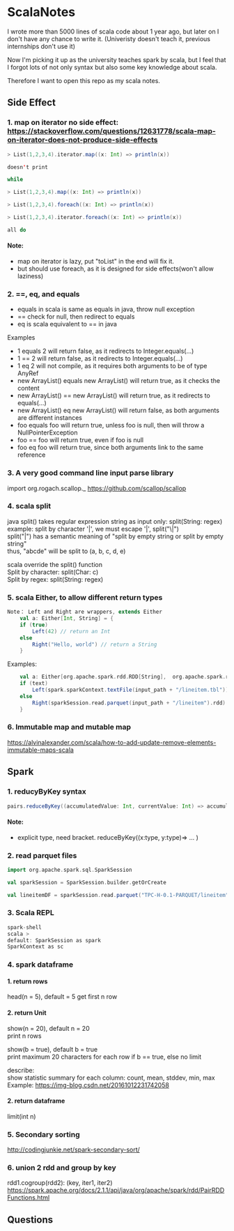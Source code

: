 ScalaNotes
====================
I wrote more than 5000 lines of scala code about 1 year ago, but later on I don't have any chance to write it. (Univeristy doesn't teach it, previous internships don't use it)

Now I'm picking it up as the university teaches spark by scala, but I feel that I forgot lots of not only syntax but also some key knowledge about scala.

Therefore I want to open this repo as my scala notes.



Side Effect
---------------------

### 1. map on iterator no side effect: https://stackoverflow.com/questions/12631778/scala-map-on-iterator-does-not-produce-side-effects
```scala
> List(1,2,3,4).iterator.map((x: Int) => println(x))

doesn't print

while

> List(1,2,3,4).map((x: Int) => println(x)) 

> List(1,2,3,4).foreach((x: Int) => println(x))

> List(1,2,3,4).iterator.foreach((x: Int) => println(x))

all do
```
#### Note:

- map on iterator is lazy, put "toList" in the end will fix it.
- but should use foreach, as it is designed for side effects(won't allow laziness)

### 2.   ==, eq, and equals
- equals in scala is same as equals in java, throw null exception 
- == check for null, then redirect to equals
- eq is scala equivalent to == in java

Examples
- 1 equals 2 will return false, as it redirects to Integer.equals(...)
- 1 == 2 will return false, as it redirects to Integer.equals(...)
- 1 eq 2 will not compile, as it requires both arguments to be of type AnyRef
- new ArrayList() equals new ArrayList() will return true, as it checks the content
- new ArrayList() == new ArrayList() will return true, as it redirects to equals(...)
- new ArrayList() eq new ArrayList() will return false, as both arguments are different instances
- foo equals foo will return true, unless foo is null, then will throw a NullPointerException
- foo == foo will return true, even if foo is null
- foo eq foo will return true, since both arguments link to the same reference 

### 3. A very good command line input parse library
import org.rogach.scallop._
https://github.com/scallop/scallop

### 4. scala split
java split() takes regular expression string as input only: split(String: regex)  
example: split by character '|', we must escape '|', split("\\|")  
split("|") has a semantic meaning of "split  by empty string or split by empty string"  
thus, "abcde" will be split to (a, b, c, d, e)  
  
scala override the split() function  
Split by character: split(Char: c)  
Split by regex: split(String: regex)  

### 5. scala Either, to allow different return types
```scala
Note： Left and Right are wrappers, extends Either
    val a: Either[Int, String] = {
    if (true) 
        Left(42) // return an Int
    else
        Right("Hello, world") // return a String
    }
```

Examples:
```scala
    val a: Either[org.apache.spark.rdd.RDD[String],  org.apache.spark.rdd.RDD[org.apache.spark.sql.Row]] = {
    if (text) 
        Left(spark.sparkContext.textFile(input_path + "/lineitem.tbl")) // read in text file as rdd
    else
        Right(sparkSession.read.parquet(input_path + "/lineitem").rdd)  //read in parquet file as df, convert to rdd
    }
```
### 6. Immutable map and mutable map
https://alvinalexander.com/scala/how-to-add-update-remove-elements-immutable-maps-scala

Spark
---------------------
### 1. reducyByKey syntax
```scala
pairs.reduceByKey((accumulatedValue: Int, currentValue: Int) => accumulatedValue + currentValue)  
```
#### Note:
- explicit type, need bracket. reduceByKey((x:type, y:type)=> ... )  

### 2. read parquet files
```scala
import org.apache.spark.sql.SparkSession

val sparkSession = SparkSession.builder.getOrCreate

val lineitemDF = sparkSession.read.parquet("TPC-H-0.1-PARQUET/lineitem")
```
### 3. Scala REPL
```scala
spark-shell  
scala >   
default: SparkSession as spark  
SparkContext as sc  
```
### 4. spark dataframe
#### 1. return rows
 
head(n = 5), default = 5
get first n row

#### 2. return Unit
show(n = 20), default n = 20  
print n rows  
  
show(b = true), default b = true  
print maximum 20 characters for each row if b == true, else no limit  

describe:  
show statistic summary for each column: count, mean, stddev, min, max  
Example: https://img-blog.csdn.net/20161012231742058 

#### 2. return dataframe  
limit(int n)

### 5. Secondary sorting
http://codingjunkie.net/spark-secondary-sort/

### 6. union 2 rdd and group by key
rdd1.cogroup(rdd2): (key, iter1, iter2)
https://spark.apache.org/docs/2.1.1/api/java/org/apache/spark/rdd/PairRDDFunctions.html

Questions
--------------------------

